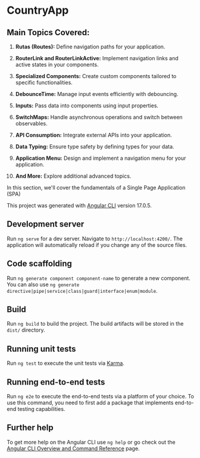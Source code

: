 # CountryApp

## Main Topics Covered:

1. **Rutas (Routes):** Define navigation paths for your application.
  
2. **RouterLink and RouterLinkActive:** Implement navigation links and active states in your components.
  
3. **Specialized Components:** Create custom components tailored to specific functionalities.
  
4. **DebounceTime:** Manage input events efficiently with debouncing.
  
5. **Inputs:** Pass data into components using input properties.
  
6. **SwitchMaps:** Handle asynchronous operations and switch between observables.
  
7. **API Consumption:** Integrate external APIs into your application.
  
8. **Data Typing:** Ensure type safety by defining types for your data.
  
9. **Application Menu:** Design and implement a navigation menu for your application.
  
10. **And More:** Explore additional advanced topics.
  
In this section, we'll cover the fundamentals of a Single Page Application (SPA)

This project was generated with [Angular CLI](https://github.com/angular/angular-cli) version 17.0.5.

## Development server

Run `ng serve` for a dev server. Navigate to `http://localhost:4200/`. The application will automatically reload if you change any of the source files.

## Code scaffolding

Run `ng generate component component-name` to generate a new component. You can also use `ng generate directive|pipe|service|class|guard|interface|enum|module`.

## Build

Run `ng build` to build the project. The build artifacts will be stored in the `dist/` directory.

## Running unit tests

Run `ng test` to execute the unit tests via [Karma](https://karma-runner.github.io).

## Running end-to-end tests

Run `ng e2e` to execute the end-to-end tests via a platform of your choice. To use this command, you need to first add a package that implements end-to-end testing capabilities.

## Further help

To get more help on the Angular CLI use `ng help` or go check out the [Angular CLI Overview and Command Reference](https://angular.io/cli) page.
